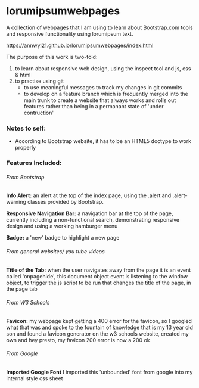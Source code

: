 # lorumipsumwebpages
A collection of webpages that I am using to learn about Bootstrap.com tools and responsive functionality using lorumipsum text.

https://annwyl21.github.io/lorumipsumwebpages/index.html

The purpose of this work is two-fold:
1. to learn about responsive web design, using the inspect tool and js, css & html
1. to practise using git
    - to use meaningful messages to track my changes in git commits
    - to develop on a feature branch which is frequently merged into the main trunk to create a website that always works and rolls out features rather than being in a permanant state of 'under contruction'

### Notes to self:
- According to Bootstrap website, it has to be an HTML5 doctype to work properly

### Features Included:

###### From Bootstrap

**Info Alert:** an alert at the top of the index page, using the .alert and .alert-warning classes provided by Bootstrap. 

**Responsive Navigation Bar:** a navigation bar at the top of the page, currently including a non-functional search, demonstrating responsive design and using a working hamburger menu

**Badge:** a 'new' badge to highlight a new page

###### From general websites/ you tube videos

**Title of the Tab:** when the user navigates away from the page it is an event called 'onpagehide', this document object event is listening to the window object, to trigger the js script to be run that changes the title of the page, in the page tab

###### From W3 Schools

**Favicon:** my webpage kept getting a 400 error for the favicon, so I googled what that was and spoke to the fountain of knowledge that is my 13 year old son and found a favicon generator on the w3 schools website, created my own and hey presto, my favicon 200 error is now a 200 ok

###### From Google

**Imported Google Font** I imported this 'unbounded' font from google into my internal style css sheet
